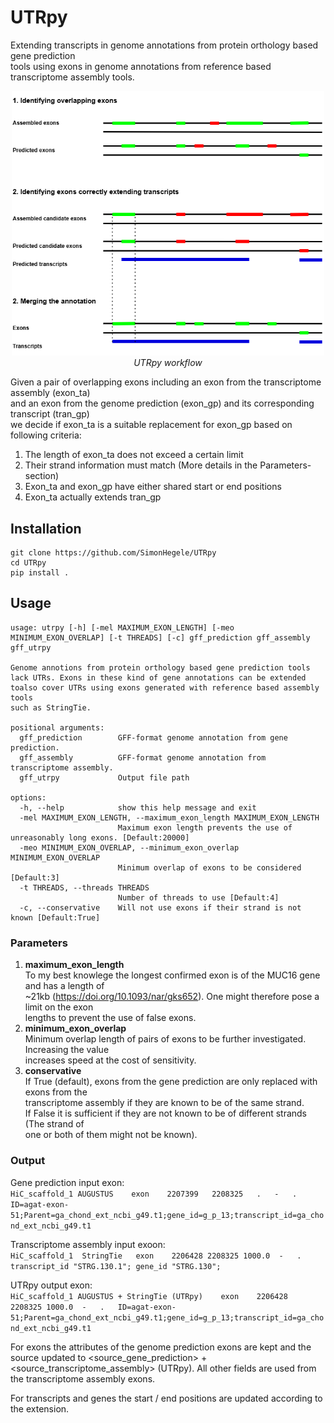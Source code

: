 # UTRpy

Extending transcripts in genome annotations from protein orthology based gene prediction<br>
tools using exons in genome annotations from reference based transcriptome assembly tools.

<p align="center">
  <img src="UTRpy.drawio.png" alt="Meine Bildunterschrift" width="500"/>
  <br>
  <em>UTRpy workflow</em>
</p>

Given a pair of overlapping exons including an exon from the transcriptome assembly (exon_ta)<br>
and an exon from the genome prediction (exon_gp) and its corresponding transcript (tran_gp)<br>
we decide if exon_ta is a suitable replacement for exon_gp based on following criteria:
1. The length of exon_ta does not exceed a certain limit
2. Their strand information must match (More details in the Parameters-section)
3. Exon_ta and exon_gp have either shared start or end positions
4. Exon_ta actually extends tran_gp

## Installation

```
git clone https://github.com/SimonHegele/UTRpy
cd UTRpy
pip install .
```

## Usage

```
usage: utrpy [-h] [-mel MAXIMUM_EXON_LENGTH] [-meo MINIMUM_EXON_OVERLAP] [-t THREADS] [-c] gff_prediction gff_assembly gff_utrpy

Genome annotions from protein orthology based gene prediction tools lack UTRs. Exons in these kind of gene annotations can be extended toalso cover UTRs using exons generated with reference based assembly tools
such as StringTie.

positional arguments:
  gff_prediction        GFF-format genome annotation from gene prediction.
  gff_assembly          GFF-format genome annotation from transcriptome assembly.
  gff_utrpy             Output file path

options:
  -h, --help            show this help message and exit
  -mel MAXIMUM_EXON_LENGTH, --maximum_exon_length MAXIMUM_EXON_LENGTH
                        Maximum exon length prevents the use of unreasonably long exons. [Default:20000]
  -meo MINIMUM_EXON_OVERLAP, --minimum_exon_overlap MINIMUM_EXON_OVERLAP
                        Minimum overlap of exons to be considered [Default:3]
  -t THREADS, --threads THREADS
                        Number of threads to use [Default:4]
  -c, --conservative    Will not use exons if their strand is not known [Default:True]
```

### Parameters

1. **maximum_exon_length**<br>
To my best knowlege the longest confirmed exon is of the MUC16 gene and has a length of<br>
~21kb (https://doi.org/10.1093/nar/gks652). One might therefore pose a limit on the exon<br>
lengths to prevent the use of false exons.
2. **minimum_exon_overlap**<br>
Minimum overlap length of pairs of exons to be further investigated. Increasing the value<br>
increases speed at the cost of sensitivity.
3. **conservative**<br>
If True (default), exons from the gene prediction are only replaced with exons from the<br>
transcriptome assembly if they are known to be of the same strand.<br>
If False it is sufficient if they are not known to be of different strands (The strand of<br>
one or both of them might not be known).

### Output

Gene prediction input exon:     
`HiC_scaffold_1 AUGUSTUS    exon    2207399   2208325   .   -   .   ID=agat-exon-51;Parent=ga_chond_ext_ncbi_g49.t1;gene_id=g_p_13;transcript_id=ga_chond_ext_ncbi_g49.t1`

Transcriptome assembly input exoon:     
`HiC_scaffold_1  StringTie   exon    2206428 2208325 1000.0  -   .   transcript_id "STRG.130.1"; gene_id "STRG.130";`

UTRpy output exon:    
`HiC_scaffold_1 AUGUSTUS + StringTie (UTRpy)    exon    2206428   2208325 1000.0  -   .   ID=agat-exon-51;Parent=ga_chond_ext_ncbi_g49.t1;gene_id=g_p_13;transcript_id=ga_chond_ext_ncbi_g49.t1`

For exons the attributes of the genome prediction exons are kept and the source updated to <source_gene_prediction> + <source_transcriptome_assembly> (UTRpy). All other fields are used from the transcriptome assembly exons.

For transcripts and genes the start / end positions are updated according to the extension.
